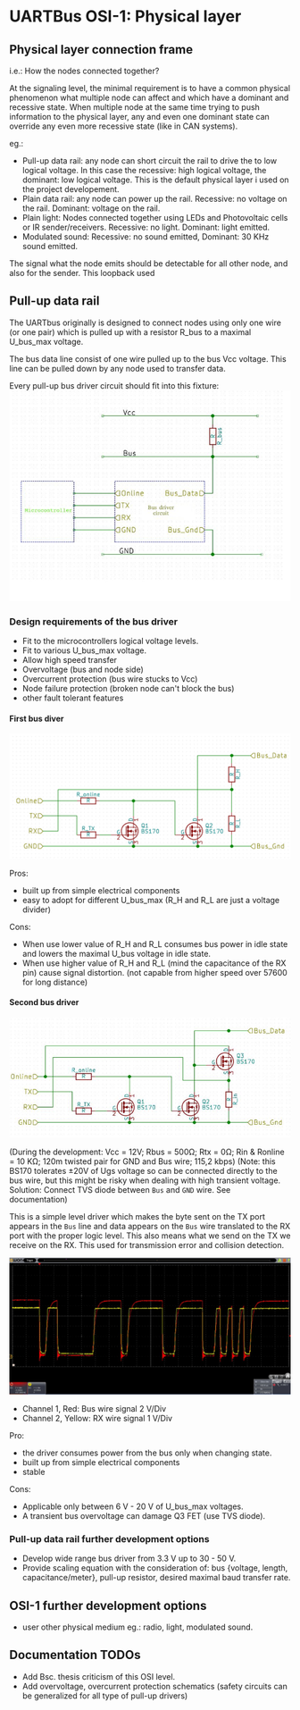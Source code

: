 
# UARTBus OSI-1: Physical layer

## Physical layer connection frame

i.e.: How the nodes connected together?

At the signaling level, the minimal requirement is to have a common physical
phenomenon what multiple node can affect and which have a dominant and recessive
state. When multiple node at the same time trying to push information to the
physical layer, any and even one dominant state can override any even more
recessive state (like in CAN systems).

eg.:  

- Pull-up data rail: any node can short circuit the rail to drive the to
	low logical voltage. In this case the recessive: high logical voltage,
	the dominant: low logical voltage. This is the default physical layer 
	i used on the project developement.
- Plain data rail: any node can power up the rail. Recessive: no voltage on
	the rail. Dominant: voltage on the rail.
- Plain light: Nodes connected together using LEDs and Photovoltaic cells
	or IR sender/receivers. Recessive: no light. Dominant: light emitted. 
- Modulated sound: Recessive: no sound emitted, Dominant: 30 KHz sound emitted.

The signal what the node emits should be detectable for all other node, and also
for the sender. This loopback used 

## Pull-up data rail

The UARTbus originally is designed to connect nodes using only one wire
(or one pair) which is pulled up with a resistor R_bus to a maximal U_bus_max
voltage.

The bus data line consist of one wire pulled up to the bus Vcc voltage.
This line can be pulled down by any node used to transfer data.

Every pull-up bus driver circuit should fit into this fixture:  
![Bus and node bus driver frame](../../resources/image/bus_driver_frame.jpg)

### Design requirements of the bus driver

- Fit to the microcontrollers logical voltage levels.
- Fit to various U_bus_max voltage.
- Allow high speed transfer 
- Overvoltage (bus and node side)
- Overcurrent protection (bus wire stucks to Vcc)
- Node failure protection (broken node can't block the bus)
- other fault tolerant features



#### First bus diver

![driver circuit](../../resources/image/bus_connector_R.png)

Pros:

- built up from simple electrical components
- easy to adopt for different U_bus_max (R_H and R_L are just a voltage divider) 

Cons:

- When use lower value of R_H and R_L consumes bus power in idle state and
	lowers the maximal U_bus voltage in idle state. 
- When use higher value of R_H and R_L (mind the capacitance of the RX pin)
	cause signal distortion. (not capable from higher speed over 57600 for long
	distance)

#### Second bus driver

![driver circuit](../../resources/image/bus_driver_fet.jpg)

(During the development: Vcc = 12V; Rbus = 500Ω; Rtx = 0Ω; 
Rin & Ronline = 10 KΩ; 120m twisted pair for GND and Bus wire; 115,2 kbps)
(Note: this BS170 tolerates ±20V of Ugs voltage so can be connected directly to
the bus wire, but this might be risky when dealing with high transient voltage.
Solution: Connect TVS diode between `Bus` and `GND` wire. See documentation)

This is a simple level driver which makes the byte sent on the TX port appears
in the `Bus` line and data appears on the `Bus` wire translated to the RX port
with the proper logic level. This also means what we send on the TX we receive
on the RX. This used for transmission error and collision detection.

![Bus wire and RX oscillogramm](../../resources/image/bus_12v_115200_120m_UTP.jpg)

- Channel 1, Red: Bus wire signal 2 V/Div 
- Channel 2, Yellow: RX wire signal 1 V/Div

Pro:

- the driver consumes power from the bus only when changing state.
- built up from simple electrical components
- stable 

Cons:

- Applicable only between 6 V - 20 V of U_bus_max voltages.
- A transient bus overvoltage can damage Q3 FET (use TVS diode).

### Pull-up data rail further development options

- Develop wide range bus driver from 3.3 V up to 30 - 50 V. 
- Provide scaling equation with the consideration of: bus {voltage, length,
	capacitance/meter}, pull-up resistor, desired maximal baud transfer rate. 


## OSI-1 further development options 

- user other physical medium eg.: radio, light, modulated sound.

## Documentation TODOs

- Add Bsc. thesis criticism of this OSI level.
- Add overvoltage, overcurrent protection schematics (safety circuits can be
	generalized for all type of pull-up drivers)

